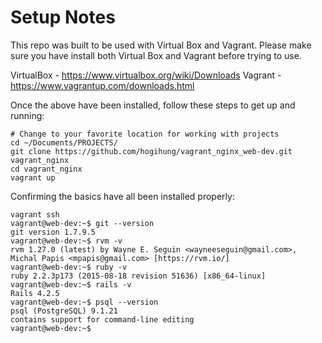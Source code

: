 # Setup Notes

This repo was built to be used with Virtual Box and Vagrant.  Please make sure
you have install both Virtual Box and Vagrant before trying to use.

  VirtualBox - https://www.virtualbox.org/wiki/Downloads
  Vagrant    - https://www.vagrantup.com/downloads.html

Once the above have been installed, follow these steps to get up and running:

```
# Change to your favorite location for working with projects
cd ~/Documents/PROJECTS/
git clone https://github.com/hogihung/vagrant_nginx_web-dev.git vagrant_nginx
cd vagrant_nginx
vagrant up
```  


Confirming the basics have all been installed properly:

```
vagrant ssh
vagrant@web-dev:~$ git --version
git version 1.7.9.5
vagrant@web-dev:~$ rvm -v
rvm 1.27.0 (latest) by Wayne E. Seguin <wayneeseguin@gmail.com>, Michal Papis <mpapis@gmail.com> [https://rvm.io/]
vagrant@web-dev:~$ ruby -v
ruby 2.2.3p173 (2015-08-18 revision 51636) [x86_64-linux]
vagrant@web-dev:~$ rails -v
Rails 4.2.5
vagrant@web-dev:~$ psql --version
psql (PostgreSQL) 9.1.21
contains support for command-line editing
vagrant@web-dev:~$
```


